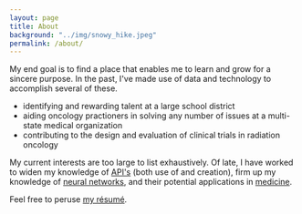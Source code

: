 ```yaml
---
layout: page
title: About
background: "../img/snowy_hike.jpeg"
permalink: /about/
---
```


My end goal is to find a place that enables me to learn and grow for a sincere purpose.  In the past, I've made use of data and technology to accomplish several of these.  
* identifying and rewarding talent at a large school district
* aiding oncology practioners in solving any number of issues at a multi-state medical organization
* contributing to the design and evaluation of clinical trials in radiation oncology

My current interests are too large to list exhaustively.  Of late, I have worked to widen my knowledge of <a href="https://github.com/snyderjo/iris_api">API's</a> (both use of and creation), firm up my knowledge of <a href="https://github.com/snyderjo/Neural-Network-Tutorial">neural networks</a>, and their potential applications in <a href="https://github.com/snyderjo/MelnomaIdentification">medicine<a>.

Feel free to peruse <a href="/documents/John_M_Snyder_resume.pdf">my résumé</a>.